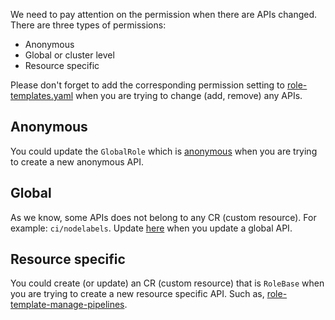 We need to pay attention on the permission when there are APIs changed.
There are three types of permissions:

* Anonymous
* Global or cluster level
* Resource specific

Please don't forget to add the corresponding permission setting to [role-templates.yaml](https://github.com/kubesphere/ks-installer/blob/master/roles/ks-core/prepare/files/ks-init/role-templates.yaml) 
when you are trying to change (add, remove) any APIs.

## Anonymous
You could update the `GlobalRole` which is [anonymous](https://github.com/kubesphere/ks-installer/blob/e9e399d74a2fd8dbbb6477a95afb91c40f423b72/roles/ks-core/prepare/files/ks-init/role-templates.yaml#L91) when you are trying to create a new anonymous API.

## Global
As we know, some APIs does not belong to any CR (custom resource). For example: `ci/nodelabels`.
Update [here](https://github.com/kubesphere/ks-installer/blob/e9e399d74a2fd8dbbb6477a95afb91c40f423b72/roles/ks-core/prepare/files/ks-init/role-templates.yaml#L175) when you update a global API.

## Resource specific
You could create (or update) an CR (custom resource) that is `RoleBase` when you are trying to 
create a new resource specific API. Such as, [role-template-manage-pipelines](https://github.com/kubesphere/ks-installer/blob/e9e399d74a2fd8dbbb6477a95afb91c40f423b72/roles/ks-core/prepare/files/ks-init/role-templates.yaml#L3323).

